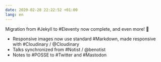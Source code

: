 ```yaml
---
date: 2020-02-28 22:22:52 +01:00
lang: en
---
```


Migration from #Jekyll to #Eleventy now complete, and even more!  💪

- Responsive images now use standard #Markdown, made responsive with #Cloudinary / @Cloudinary
- Talks synchronized from #Notist / @benotist
- Notes to #POSSE to #Twitter and #Mastodon